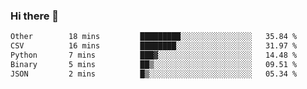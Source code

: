 ### Hi there 👋

<!--
**swolbroham/swolbroham** is a ✨ _special_ ✨ repository because its `README.md` (this file) appears on your GitHub profile.

Here are some ideas to get you started:

- 🔭 I’m currently working on ...
- 🌱 I’m currently learning ...
- 👯 I’m looking to collaborate on ...
- 🤔 I’m looking for help with ...
- 💬 Ask me about ...
- 📫 How to reach me: ...
- 😄 Pronouns: ...
- ⚡ Fun fact: ...
-->


<!--START_SECTION:waka-->

```txt
Other        18 mins         █████████░░░░░░░░░░░░░░░░   35.84 %
CSV          16 mins         ████████░░░░░░░░░░░░░░░░░   31.97 %
Python       7 mins          ███▓░░░░░░░░░░░░░░░░░░░░░   14.48 %
Binary       5 mins          ██▒░░░░░░░░░░░░░░░░░░░░░░   09.51 %
JSON         2 mins          █▒░░░░░░░░░░░░░░░░░░░░░░░   05.34 %
```

<!--END_SECTION:waka-->
